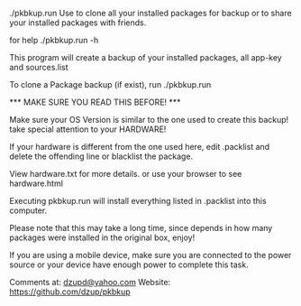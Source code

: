 ./pkbkup.run
Use to clone all your installed packages
for backup or to share your installed packages with friends.

for help
./pkbkup.run -h 

This program will create a backup of your installed packages,
all app-key and sources.list

To clone a Package backup (if exist), run
./pkbkup.run

*** MAKE SURE YOU READ THIS BEFORE! ***

Make sure your OS Version is similar to the one used to create
this backup! take special attention to your HARDWARE!

If your hardware is different from the one used here,
edit <filename>.packlist and delete the offending
line or blacklist the package.

View hardware.txt for more details.
or use your browser to see hardware.html

Executing pkbkup.run will install everything listed in
<filename>.packlist into this computer.

Please note that this may take a long time, since depends in 
how many packages were installed in the original box, enjoy!

If you are using a mobile device, make sure you are connected
to the power source or your device have enough power to complete
this task.

Comments at: dzupd@yahoo.com
    Website: https://github.com/dzup/pkbkup
